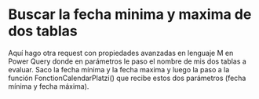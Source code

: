 # Buscar la fecha minima y maxima de dos tablas
Aquí hago otra request con propiedades avanzadas en lenguaje M en Power Query donde en parámetros le paso el nombre de mis dos tablas a evaluar. Saco la fecha mínima y la fecha maxima y luego la paso a la función FonctionCalendarPlatzi() que recibe estos dos parámetros (fecha mínima y fecha máxima).
